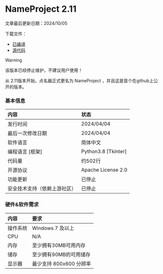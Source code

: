 # NameProject 2.11

文章最后更新日期：2024/10/05

下载文件：
- [已编译](https://github.com/XFTY/NameProject/releases/download/v2.11/NameProject.2.11.zip)
- [源代码](https://github.com/XFTY/NameProject/archive/refs/tags/v2.11.zip)

> [!warning]
> 该版本已经停止维护，不建议用户使用！


从 2.11版本开始，点名器正式更名为 NameProject ，并且这是首个在github上公开的版本。



### 基本信息

| 内容             | 状态                  |
|:---------------|:--------------------|
| 发行时间           | 2024/04/04          |
| 最后一次修改日期       | 2024/04/04          |
| 软件语言           | 简体中文                |
| 编程语言 [框架]      | Python3.8 [Tkinter] |
| 代码量            | 约502行               |
| 开源协议           | Apache License 2.0  |
| 功能更新           | 已停止                 |
| 安全技术支持（依赖上游社区） | 已停止                 |

### 硬件&软件需求  

| 内容   | 要求               |
|:-----|:-----------------|
| 操作系统 | Windows 7 及以上    |
| CPU  | N/A              |
| 内存   | 至少拥有30MB可用内存     |
| 储存   | 至少拥有90MB的可用储存    |
| 显示器  | 最少支持 800x600 分辨率 |